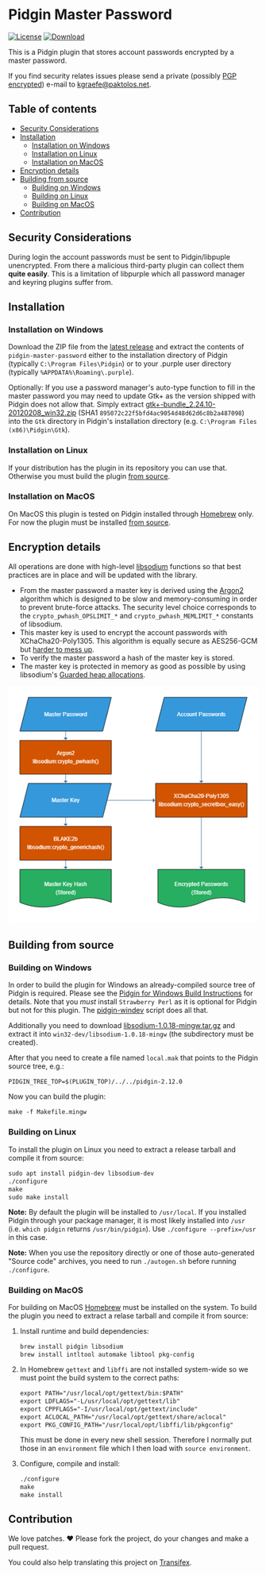 # Pidgin Master Password

[![License](https://img.shields.io/badge/License-GPLv2-blue.svg?style=flat)](COPYING)
[![Download](https://img.shields.io/badge/Download-Latest_Release-brightgreen.svg?style=flat)][6]

This is a Pidgin plugin that stores account passwords encrypted by a master
password.

If you find security relates issues please send a private (possibly [PGP
encrypted][3]) e-mail to <kgraefe@paktolos.net>.

## Table of contents
- [Security Considerations](#security-considerations)
- [Installation](#installation)
    - [Installation on Windows](#installation-on-windows)
    - [Installation on Linux](#installation-on-linux)
    - [Installation on MacOS](#installation-on-macos)
- [Encryption details](#encryption-details)
- [Building from source](#building-from-source)
    - [Building on Windows](#building-on-windows)
    - [Building on Linux](#building-on-linux)
    - [Building on MacOS](#building-on-macos)
- [Contribution](#contribution)

## Security Considerations
During login the account passwords must be sent to Pidgin/libpuple unencrypted.
From there a malicious third-party plugin can collect them **quite easily**.
This is a limitation of libpurple which all password manager and keyring
plugins suffer from.

## Installation
### Installation on Windows
Download the ZIP file from the [latest release][6] and extract the contents of
`pidgin-master-password` either to the installation directory of Pidgin
(typically `C:\Program Files\Pidgin`) or to your .purple user directory
(typically `%APPDATA%\Roaming\.purple`).

Optionally: If you use a password manager's auto-type function to fill in the
master password you may need to update Gtk+ as the version shipped with Pidgin
does not allow that. Simply extract
[gtk+-bundle_2.24.10-20120208_win32.zip][12] (SHA1
`895072c22f5bfd4ac9054d48d62d6c8b2a487098`) into the `Gtk` directory in
Pidgin's installation directory (e.g. `C:\Program Files (x86)\Pidgin\Gtk`).

### Installation on Linux
If your distribution has the plugin in its repository you can use that.
Otherwise you must build the plugin [from source](#building-on-linux).

### Installation on MacOS
On MacOS this plugin is tested on Pidgin installed through [Homebrew][11] only.
For now the plugin must be installed [from source](#building-on-macos).

## Encryption details
All operations are done with high-level [libsodium][2] functions so that best
practices are in place and will be updated with the library.

- From the master password a master key is derived using the [Argon2][4]
  algorithm which is designed to be slow and memory-consuming in order to
  prevent brute-force attacks. The security level choice corresponds to the
  `crypto_pwhash_OPSLIMIT_*` and `crypto_pwhash_MEMLIMIT_*` constants of
  libsodium.
- This master key is used to encrypt the account passwords with
  XChaCha20-Poly1305. This algorithm is equally secure as AES256-GCM but
  [harder to mess up][1].
- To verify the master password a hash of the master key is stored.
- The master key is protected in memory as good as possible by using
  libsodium's [Guarded heap allocations][5].

![encryption](doc/encryption.png)

## Building from source
### Building on Windows
In order to build the plugin for Windows an already-compiled source tree of
Pidgin is required. Please see the [Pidgin for Windows Build Instructions][8]
for details. Note that you *must* install `Strawberry Perl` as it is optional
for Pidgin but not for this plugin. The [pidgin-windev][9] script does all
that.

Additionally you need to download [libsodium-1.0.18-mingw.tar.gz][10] and
extract it into `win32-dev/libsodium-1.0.18-mingw` (the subdirectory must be
created).

After that you need to create a file named `local.mak` that points to the
Pidgin source tree, e.g.:

    PIDGIN_TREE_TOP=$(PLUGIN_TOP)/../../pidgin-2.12.0

Now you can build the plugin:

    make -f Makefile.mingw

### Building on Linux
To install the plugin on Linux you need to extract a release tarball and
compile it from source:

    sudo apt install pidgin-dev libsodium-dev
    ./configure
    make
    sudo make install

**Note:** By default the plugin will be installed to `/usr/local`.  If you
installed Pidgin through your package manager, it is most likely installed into
`/usr` (i.e. `which pidgin` returns `/usr/bin/pidgin`). Use `./configure
--prefix=/usr` in this case.

**Note:** When you use the repository directly or one of those auto-generated
"Source code" archives, you need to run `./autogen.sh` before running
`./configure`.

### Building on MacOS
For building on MacOS [Homebrew][11] must be installed on the system. To build
the plugin you need to extract a relase tarball and compile it from source:

1. Install runtime and build dependencies:

    ```
    brew install pidgin libsodium
    brew install intltool automake libtool pkg-config
    ```

2. In Homebrew `gettext` and `libffi` are not installed system-wide so we must
   point the build system to the correct paths:

    ```
    export PATH="/usr/local/opt/gettext/bin:$PATH"
    export LDFLAGS="-L/usr/local/opt/gettext/lib"
    export CPPFLAGS="-I/usr/local/opt/gettext/include"
    export ACLOCAL_PATH="/usr/local/opt/gettext/share/aclocal"
    export PKG_CONFIG_PATH="/usr/local/opt/libffi/lib/pkgconfig"
    ```

   This must be done in every new shell session. Therefore I normally put those
   in an `environment` file which I then load with `source environment`.

3. Configure, compile and install:

    ```
    ./configure
    make
    make install
    ```

## Contribution
We love patches. :heart: Please fork the project, do your changes and make a
pull request.

You could also help translating this project on [Transifex][7].


[1]: https://libsodium.gitbook.io/doc/secret-key_cryptography/aead/aes-256-gcm
[2]: https://libsodium.gitbook.io/doc/
[3]: https://kgraefe.paktolos.net/pgp/
[4]: https://libsodium.gitbook.io/doc/password_hashing/the_argon2i_function#key-derivation
[5]: https://libsodium.gitbook.io/doc/memory_management#guarded-heap-allocations
[6]: https://github.com/kgraefe/pidgin-master-password/releases/latest
[7]: https://www.transifex.com/kgraefe/pidgin-master-password/
[8]: https://developer.pidgin.im/wiki/BuildingWinPidgin
[9]: https://github.com/kgraefe/pidgin-windev
[10]: https://download.libsodium.org/libsodium/releases/libsodium-1.0.18-mingw.tar.gz
[11]: https://brew.sh
[12]: https://ftp-stud.hs-esslingen.de/pub/Mirrors/ftp.gnome.org/binaries/win32/gtk+/2.24/gtk+-bundle_2.24.10-20120208_win32.zip
